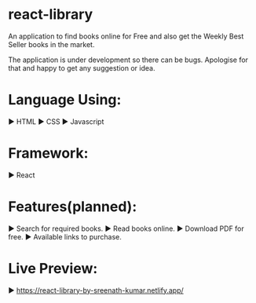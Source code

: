 # react-library
An application to find books online for Free and also get the Weekly Best Seller books in the market.

The application is under development so there can be bugs. Apologise for that and happy to get any suggestion or idea.

Language Using:
===============
▶ HTML
▶ CSS
▶ Javascript

Framework:
==========
▶ React

Features(planned):
==================
▶ Search for required books.
▶ Read books online.
▶ Download PDF for free.
▶ Available links to purchase.

Live Preview:
=============
▶ https://react-library-by-sreenath-kumar.netlify.app/
